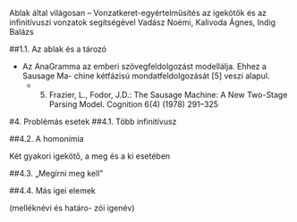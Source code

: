 Ablak által világosan – 
  Vonzatkeret-egyértelműsítés az igekötők és az infinitívuszi vonzatok segítségével
Vadász Noémi, Kalivoda Ágnes, Indig Balázs 

##1.1. Az ablak és a tározó

* Az AnaGramma az emberi szövegfeldolgozást modellálja. Ehhez a Sausage Ma-
  chine kétfázisú mondatfeldolgozását [5] veszi alapul.
  * 5. Frazier, L., Fodor, J.D.: The Sausage Machine: A New Two-Stage Parsing
       Model.  Cognition 6(4) (1978) 291–325

#4. Problémás esetek
##4.1. Több infinitívusz

##4.2. A homonímia

Két gyakori igekötő, a meg és a ki esetében

##4.3. „Megírni meg kell”

##4.4. Más igei elemek

(melléknévi és határo- zói igenév)
